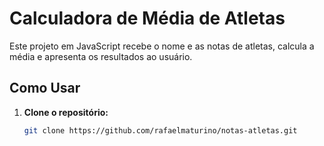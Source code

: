 # Calculadora de Média de Atletas

Este projeto em JavaScript recebe o nome e as notas de atletas, calcula a média e apresenta os resultados ao usuário.

## Como Usar

1. **Clone o repositório:**

   ```bash
   git clone https://github.com/rafaelmaturino/notas-atletas.git
